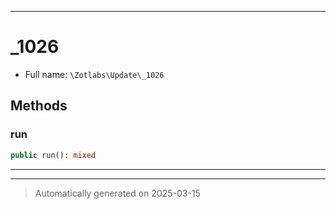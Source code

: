 ***

# _1026





* Full name: `\Zotlabs\Update\_1026`




## Methods


### run



```php
public run(): mixed
```












***


***
> Automatically generated on 2025-03-15
